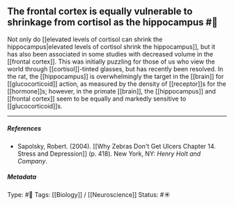 ## The frontal cortex is equally vulnerable to shrinkage from cortisol as the hippocampus  #🧠 

Not only do [[elevated levels of cortisol can shrink the hippocampus|elevated levels of cortisol shrink the hippocampus]], but it has also been associated in some studies with decreased volume in the [[frontal cortex]]. This was initially puzzling for those of us who view the world through [[cortisol]]-tinted glasses, but has recently been resolved. In the rat, the [[hippocampus]] is overwhelmingly the target in the [[brain]] for [[glucocorticoid]] action, as measured by the density of [[receptor]]s for the [[hormone]]s; however, in the primate [[brain]], the [[hippocampus]] and [[frontal cortex]] seem to be equally and markedly sensitive to [[glucocorticoid]]s.

___

##### References

- Sapolsky, Robert. (2004). [[Why Zebras Don't Get Ulcers Chapter 14. Stress and Depression]] (p. 418). New York, NY: _Henry Holt and Company_.

##### Metadata

Type: #🔴 
Tags: [[Biology]] / [[Neuroscience]] 
Status: #☀️ 